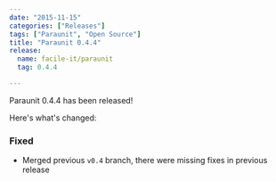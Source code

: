 ```yaml
---
date: "2015-11-15"
categories: ["Releases"]
tags: ["Paraunit", "Open Source"]
title: "Paraunit 0.4.4"
release:
  name: facile-it/paraunit
  tag: 0.4.4

---
```


Paraunit 0.4.4 has been released! 
<!--more-->
Here's what's changed:

### Fixed

* Merged previous `v0.4` branch, there were missing fixes in previous release
